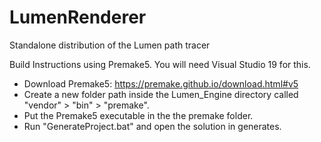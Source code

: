 # LumenRenderer
Standalone distribution of the Lumen path tracer


Build Instructions using Premake5. You will need Visual Studio 19 for this.
- Download Premake5: https://premake.github.io/download.html#v5
- Create a new folder path inside the Lumen_Engine directory called "vendor" > "bin" > "premake".
- Put the Premake5 executable in the the premake folder.
- Run "GenerateProject.bat" and open the solution in generates. 
